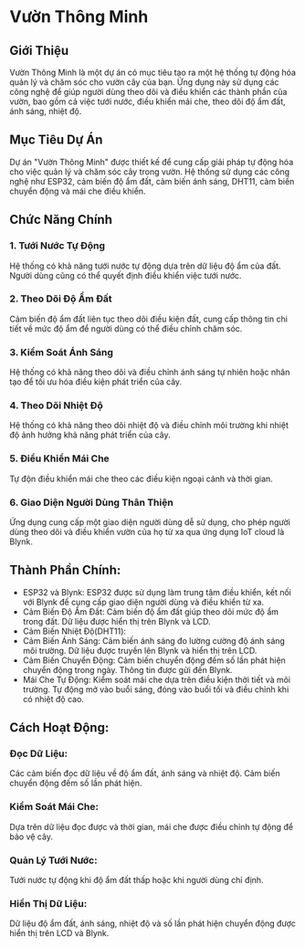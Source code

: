 # Vườn Thông Minh

## Giới Thiệu

Vườn Thông Minh là một dự án có mục tiêu tạo ra một hệ thống tự động hóa quản lý và chăm sóc cho vườn cây của bạn. Ứng dụng này sử dụng các công nghệ để giúp người dùng theo dõi và điều khiển các thành phần của vườn, bao gồm cả việc tưới nước, điều khiển mái che, theo dõi độ ẩm đất, ánh sáng, nhiệt độ.

## Mục Tiêu Dự Án

Dự án "Vườn Thông Minh" được thiết kế để cung cấp giải pháp tự động hóa cho việc quản lý và chăm sóc cây trong vườn. Hệ thống sử dụng các công nghệ như ESP32, cảm biến độ ẩm đất, cảm biến ánh sáng, DHT11, cảm biến chuyển động và mái che điều khiển.

## Chức Năng Chính

### 1. Tưới Nước Tự Động

Hệ thống có khả năng tưới nước tự động dựa trên dữ liệu độ ẩm của đất. Người dùng cũng có thể quyết định điều khiển việc tưới nước.

### 2. Theo Dõi Độ Ẩm Đất

Cảm biến độ ẩm đất liên tục theo dõi điều kiện đất, cung cấp thông tin chi tiết về mức độ ẩm để người dùng có thể điều chỉnh chăm sóc.

### 3. Kiểm Soát Ánh Sáng

Hệ thống có khả năng theo dõi và điều chỉnh ánh sáng tự nhiên hoặc nhân tạo để tối ưu hóa điều kiện phát triển của cây.

### 4. Theo Dõi Nhiệt Độ

Hệ thống có khả năng theo dõi nhiệt độ và điều chỉnh môi trường khi nhiệt độ ảnh hưởng khả năng phát triển của cây.

### 5. Điều Khiển Mái Che

Tự độn điều khiển mái che theo các điều kiện ngoại cảnh và thời gian.

### 6. Giao Diện Người Dùng Thân Thiện

Ứng dụng cung cấp một giao diện người dùng dễ sử dụng, cho phép người dùng theo dõi và điều khiển vườn của họ từ xa qua ứng dụng IoT cloud là Blynk.

## Thành Phần Chính:

- ESP32 và Blynk: ESP32 được sử dụng làm trung tâm điều khiển, kết nối với Blynk để cung cấp giao diện người dùng và điều khiển từ xa.
- Cảm Biến Độ Ẩm Đất: Cảm biến độ ẩm đất giúp theo dõi mức độ ẩm trong đất. Dữ liệu được hiển thị trên Blynk và LCD.
- Cảm Biến Nhiệt Độ(DHT11): 
- Cảm Biến Ánh Sáng: Cảm biến ánh sáng đo lường cường độ ánh sáng môi trường. Dữ liệu được truyền lên Blynk và hiển thị trên LCD.
- Cảm Biến Chuyển Động: Cảm biến chuyển động đếm số lần phát hiện chuyển động trong ngày. Thông tin được gửi đến Blynk.
- Mái Che Tự Động: Kiểm soát mái che dựa trên điều kiện thời tiết và môi trường. Tự động mở vào buổi sáng, đóng vào buổi tối và điều chỉnh khi có nhiệt độ cao.

## Cách Hoạt Động:

### Đọc Dữ Liệu:

Các cảm biến đọc dữ liệu về độ ẩm đất, ánh sáng và nhiệt độ.
Cảm biến chuyển động đếm số lần phát hiện.

### Kiểm Soát Mái Che:

Dựa trên dữ liệu đọc được và thời gian, mái che được điều chỉnh tự động để bảo vệ cây.

### Quản Lý Tưới Nước:

Tưới nước tự động khi độ ẩm đất thấp hoặc khi người dùng chỉ định.

### Hiển Thị Dữ Liệu:

Dữ liệu độ ẩm đất, ánh sáng, nhiệt độ và số lần phát hiện chuyển động được hiển thị trên LCD và Blynk.
 
